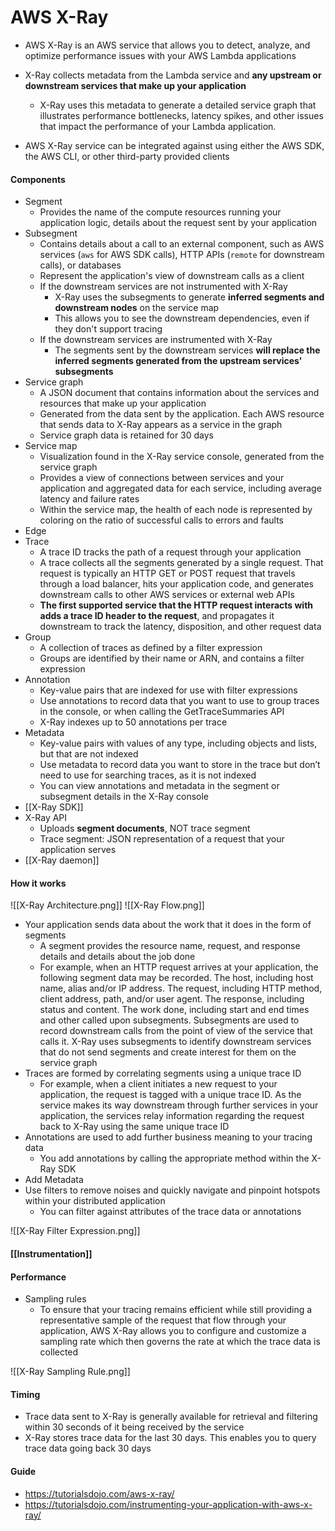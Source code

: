# AWS X-Ray

- AWS X-Ray is an AWS service that allows you to detect, analyze, and optimize performance issues with your AWS Lambda applications

- X-Ray collects metadata from the Lambda service and **any upstream or downstream services that make up your application**
	- X-Ray uses this metadata to generate a detailed service graph that illustrates performance bottlenecks, latency spikes, and other issues that impact the performance of your Lambda application.

- AWS X-Ray service can be integrated against using either the AWS SDK, the AWS CLI, or other third-party provided clients

#### Components
- Segment
	- Provides the name of the compute resources running your application logic, details about the request sent by your application
- Subsegment
	- Contains details about a call to an external component, such as AWS services (`aws` for AWS SDK calls), HTTP APIs (`remote` for downstream calls), or databases
	- Represent the application's view of downstream calls as a client
	- If the downstream services are not instrumented with X-Ray
		- X-Ray uses the subsegments to generate **inferred segments and downstream nodes** on the service map
		- This allows you to see the downstream dependencies, even if they don't support tracing
	- If the downstream services are instrumented with X-Ray
		- The segments sent by the downstream services **will replace the inferred segments generated from the upstream services' subsegments**
- Service graph
	- A JSON document that contains information about the services and resources that make up your application
	- Generated from the data sent by the application. Each AWS resource that sends data to X-Ray appears as a service in the graph
	- Service graph data is retained for 30 days
- Service map
	- Visualization found in the X-Ray service console, generated from the service graph
	- Provides a view of connections between services and your application and aggregated data for each service, including average latency and failure rates
	- Within the service map, the health of each node is represented by coloring on the ratio of successful calls to errors and faults
- Edge
- Trace
	- A trace ID tracks the path of a request through your application
	- A trace collects all the segments generated by a single request. That request is typically an HTTP GET or POST request that travels through a load balancer, hits your application code, and generates downstream calls to other AWS services or external web APIs
	- **The first supported service that the HTTP request interacts with adds a trace ID header to the request**, and propagates it downstream to track the latency, disposition, and other request data
- Group
	- A collection of traces as defined by a filter expression
	- Groups are identified by their name or ARN, and contains a filter expression
- Annotation
	- Key-value pairs that are indexed for use with filter expressions
	- Use annotations to record data that you want to use to group traces in the console, or when calling the GetTraceSummaries API
	- X-Ray indexes up to 50 annotations per trace
- Metadata
	- Key-value pairs with values of any type, including objects and lists, but that are not indexed
	- Use metadata to record data you want to store in the trace but don’t need to use for searching traces, as it is not indexed
	- You can view annotations and metadata in the segment or subsegment details in the X-Ray console
- [[X-Ray SDK]]
- X-Ray API
	- Uploads **segment documents**, NOT trace segment
	- Trace segment: JSON representation of a request that your application serves
- [[X-Ray daemon]]


#### How it works 

![[X-Ray Architecture.png]]
![[X-Ray Flow.png]]

- Your application sends data about the work that it does in the form of segments
	- A segment provides the resource name, request, and response details and details about the job done
	- For example, when an HTTP request arrives at your application, the following segment data may be recorded. The host, including host name, alias and/or IP address. The request, including HTTP method, client address, path, and/or user agent. The response, including status and content. The work done, including start and end times and other called upon subsegments. Subsegments are used to record downstream calls from the point of view of the service that calls it. X-Ray uses subsegments to identify downstream services that do not send segments and create interest for them on the service graph
- Traces are formed by correlating segments using a unique trace ID
	- For example, when a client initiates a new request to your application, the request is tagged with a unique trace ID. As the service makes its way downstream through further services in your application, the services relay information regarding the request back to X-Ray using the same unique trace ID
- Annotations are used to add further business meaning to your tracing data
	- You add annotations by calling the appropriate method within the X-Ray SDK
- Add Metadata 
- Use filters to remove noises and quickly navigate and pinpoint hotspots within your distributed application
	- You can filter against attributes of the trace data or annotations
	
![[X-Ray Filter Expression.png]]

#### [[Instrumentation]]

#### Performance
- Sampling rules
	- To ensure that your tracing remains efficient while still providing a representative sample of the request that flow through your application, AWS X-Ray allows you to configure and customize a sampling rate which then governs the rate at which the trace data is collected

![[X-Ray Sampling Rule.png]]


#### Timing
-	Trace data sent to X-Ray is generally available for retrieval and filtering within 30 seconds of it being received by the service
-	X-Ray stores trace data for the last 30 days. This enables you to query trace data going back 30 days

#### Guide
- https://tutorialsdojo.com/aws-x-ray/
- https://tutorialsdojo.com/instrumenting-your-application-with-aws-x-ray/